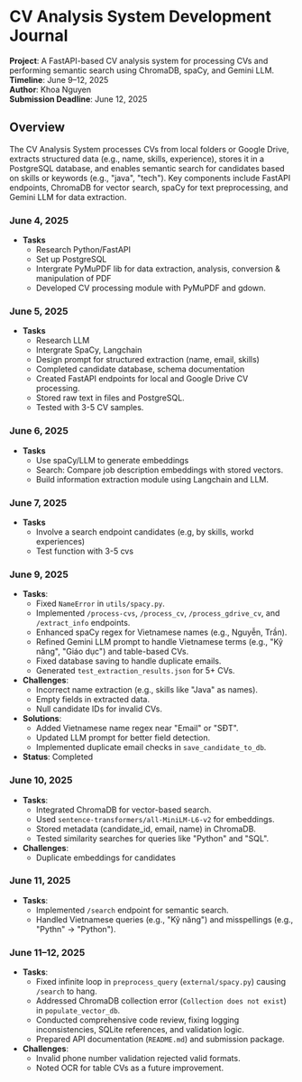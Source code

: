 # CV Analysis System Development Journal

**Project**: A FastAPI-based CV analysis system for processing CVs and performing semantic search using ChromaDB, spaCy, and Gemini LLM.  
**Timeline**: June 9–12, 2025  
**Author**: Khoa Nguyen  
**Submission Deadline**: June 12, 2025

## Overview
The CV Analysis System processes CVs from local folders or Google Drive, extracts structured data (e.g., name, skills, experience), stores it in a PostgreSQL database, and enables semantic search for candidates based on skills or keywords (e.g., "java", "tech"). Key components include FastAPI endpoints, ChromaDB for vector search, spaCy for text preprocessing, and Gemini LLM for data extraction.

### June 4, 2025
- **Tasks**
  - Research Python/FastAPI
  - Set up PostgreSQL
  - Intergrate PyMuPDF lib for data extraction, analysis, conversion & manipulation of PDF
  - Developed CV processing module with PyMuPDF and gdown.

### June 5, 2025
- **Tasks**
  - Research LLM 
  - Intergrate SpaCy, Langchain
  - Design prompt for structured extraction (name, email, skills)
  - Completed candidate database, schema documentation
  - Created FastAPI endpoints for local and Google Drive CV processing.
  - Stored raw text in files and PostgreSQL.
  - Tested with 3-5 CV samples.

### June 6, 2025
- **Tasks**
  - Use spaCy/LLM to generate embeddings
  - Search: Compare job description embeddings with stored vectors.
  - Build information extraction module using Langchain and LLM.

### June 7, 2025
- **Tasks**
  - Involve a search endpoint candidates (e.g, by skills, workd experiences)
  - Test function with 3-5 cvs

### June 9, 2025
- **Tasks**:
  - Fixed `NameError` in `utils/spacy.py`.
  - Implemented `/process-cvs`, `/process_cv`, `/process_gdrive_cv`, and `/extract_info` endpoints.
  - Enhanced spaCy regex for Vietnamese names (e.g., Nguyễn, Trần).
  - Refined Gemini LLM prompt to handle Vietnamese terms (e.g., "Kỹ năng", "Giáo dục") and table-based CVs.
  - Fixed database saving to handle duplicate emails.
  - Generated `test_extraction_results.json` for 5+ CVs.
- **Challenges**:
  - Incorrect name extraction (e.g., skills like "Java" as names).
  - Empty fields in extracted data.
  - Null candidate IDs for invalid CVs.
- **Solutions**:
  - Added Vietnamese name regex near "Email" or "SĐT".
  - Updated LLM prompt for better field detection.
  - Implemented duplicate email checks in `save_candidate_to_db`.
- **Status**: Completed

### June 10, 2025
- **Tasks**:
  - Integrated ChromaDB for vector-based search.
  - Used `sentence-transformers/all-MiniLM-L6-v2` for embeddings.
  - Stored metadata (candidate_id, email, name) in ChromaDB.
  - Tested similarity searches for queries like "Python" and "SQL".
- **Challenges**:
  - Duplicate embeddings for candidates
### June 11, 2025
- **Tasks**:
  - Implemented `/search` endpoint for semantic search.
  - Handled Vietnamese queries (e.g., "Kỹ năng") and misspellings (e.g., "Pythn" → "Python").
### June 11–12, 2025
- **Tasks**:
  - Fixed infinite loop in `preprocess_query` (`external/spacy.py`) causing `/search` to hang.
  - Addressed ChromaDB collection error (`Collection does not exist`) in `populate_vector_db`.
  - Conducted comprehensive code review, fixing logging inconsistencies, SQLite references, and validation logic.
  - Prepared API documentation (`README.md`) and submission package.
- **Challenges**:
  - Invalid phone number validation rejected valid formats.
  - Noted OCR for table CVs as a future improvement.
